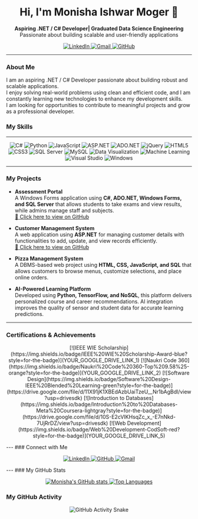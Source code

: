 <h1 align="center">Hi, I'm Monisha Ishwar Moger 👋</h1>

<p align="center">
  <strong>Aspiring .NET / C# Developer| Graduated Data Science Engineering</strong> <br>
  Passionate about building scalable and user-friendly applications
</p>

<p align="center">
  <a href="www.linkedin.com/in/monisha-ishwar-moger-b179503099">
    <img src="https://img.shields.io/badge/LinkedIn-0077B5?style=for-the-badge&logo=linkedin&logoColor=white" alt="LinkedIn" />
  </a>
  <a href="mailto:monishamoger15@gmail.com">
    <img src="https://img.shields.io/badge/Gmail-D14836?style=for-the-badge&logo=gmail&logoColor=white" alt="Gmail" />
  </a>
  <a href="https://github.com/123monisha">
    <img src="https://img.shields.io/badge/GitHub-100000?style=for-the-badge&logo=github&logoColor=white" alt="GitHub" />
  </a>
</p>

---
### About Me

I am an aspiring .NET / C# Developer passionate about building robust and scalable applications.  
I enjoy solving real-world problems using clean and efficient code, and I am constantly learning new technologies to enhance my development skills.  
I am looking for opportunities to contribute to meaningful projects and grow as a professional developer.

### My Skills
---
<p align="center">
  <!-- Programming Languages -->
  <img src="https://img.shields.io/badge/C%23-239120?style=for-the-badge&logo=c-sharp&logoColor=white" alt="C#" />
  <img src="https://img.shields.io/badge/Python-3776AB?style=for-the-badge&logo=python&logoColor=white" alt="Python" />
  <img src="https://img.shields.io/badge/JavaScript-F7DF1E?style=for-the-badge&logo=javascript&logoColor=black" alt="JavaScript" />
  
  <!-- Frameworks / Libraries -->
  <img src="https://img.shields.io/badge/ASP.NET-5C2D91?style=for-the-badge&logo=dot-net&logoColor=white" alt="ASP.NET" />
  <img src="https://img.shields.io/badge/ADO.NET-007ACC?style=for-the-badge&logo=Microsoft&logoColor=white" alt="ADO.NET" />
  <img src="https://img.shields.io/badge/jQuery-0769AD?style=for-the-badge&logo=jquery&logoColor=white" alt="jQuery" />
  
  <!-- Web Development -->
  <img src="https://img.shields.io/badge/HTML5-E34F26?style=for-the-badge&logo=html5&logoColor=white" alt="HTML5" />
  <img src="https://img.shields.io/badge/CSS3-1572B6?style=for-the-badge&logo=css3&logoColor=white" alt="CSS3" />
  
  <!-- Databases -->
  <img src="https://img.shields.io/badge/Microsoft%20SQL%20Server-CC2927?style=for-the-badge&logo=microsoft-sql-server&logoColor=white" alt="SQL Server" />
  <img src="https://img.shields.io/badge/MySQL-4479A1?style=for-the-badge&logo=mysql&logoColor=white" alt="MySQL" />
  
  <!-- Data Science -->
  <img src="https://img.shields.io/badge/Data%20Visualization-FC6600?style=for-the-badge&logo=tableau&logoColor=white" alt="Data Visualization" />
  <img src="https://img.shields.io/badge/Machine%20Learning-FF6F61?style=for-the-badge&logo=python&logoColor=white" alt="Machine Learning" />
  
  <!-- Tools / IDE -->
  <img src="https://img.shields.io/badge/Visual%20Studio-5C2D91?style=for-the-badge&logo=visual-studio&logoColor=white" alt="Visual Studio" />
  <img src="https://img.shields.io/badge/Windows-0078D6?style=for-the-badge&logo=windows&logoColor=white" alt="Windows" />
</p>

---

  ### My Projects

* **Assessment Portal**  
  A Windows Forms application using **C#, ADO.NET, Windows Forms, and SQL Server** that allows students to take exams and view results, while admins manage staff and subjects.  
  [🔗 Click here to view on GitHub](https://github.com/123monisha/AssessmentPortal)

* **Customer Management System**  
  A web application using **ASP.NET** for managing customer details with functionalities to add, update, and view records efficiently.<br/>
   [🔗 Click here to view on GitHub](https://github.com/123monisha/Customer_Management_App_ASP.NET )

* **Pizza Management System**  
  A DBMS-based web project using **HTML, CSS, JavaScript, and SQL** that allows customers to browse menus, customize selections, and place online orders.

* **AI-Powered Learning Platform**  
  Developed using **Python, TensorFlow, and NoSQL**, this platform delivers personalized course and career recommendations. AI integration improves the quality of sensor and student data for accurate learning predictions.
---
### Certifications & Achievements

<p align="center">
  [![IEEE WIE Scholarship](https://img.shields.io/badge/IEEE%20WIE%20Scholarship-Award-blue?style=for-the-badge)](YOUR_GOOGLE_DRIVE_LINK_1)
  [![Naukri Code 360](https://img.shields.io/badge/Naukri%20Code%20360-Top%209.58%25-orange?style=for-the-badge)](YOUR_GOOGLE_DRIVE_LINK_2)
  [![Software Design](https://img.shields.io/badge/Software%20Design-IEEE%20Blended%20Learning-green?style=for-the-badge)](https://drive.google.com/file/d/11X91jK1XBEdAzbUaiTzeU__Nr1bAgBdl/view?usp=drivesdk)
  [![Introduction to Databases](https://img.shields.io/badge/Introduction%20to%20Databases-Meta%20Coursera-lightgray?style=for-the-badge)](https://drive.google.com/file/d/10S-E2cVIKHsqZc_x_-E7nNkd-7UjRrDZ/view?usp=drivesdk)
  [![Web Development](https://img.shields.io/badge/Web%20Development-CodSoft-red?style=for-the-badge)](YOUR_GOOGLE_DRIVE_LINK_5)
</p>
---
### Connect with Me

<p align="center">
  <a href="https://www.linkedin.com/in/your-linkedin-username" target="_blank">
    <img src="https://img.shields.io/badge/LinkedIn-0077B5?style=for-the-badge&logo=linkedin&logoColor=white" alt="LinkedIn" />
  </a>
  <a href="https://github.com/123monisha" target="_blank">
    <img src="https://img.shields.io/badge/GitHub-100000?style=for-the-badge&logo=github&logoColor=white" alt="GitHub" />
  </a>
  <a href="mailto:monishamoger15@gmail.com" target="_blank">
    <img src="https://img.shields.io/badge/Gmail-D14836?style=for-the-badge&logo=gmail&logoColor=white" alt="Gmail" />
  </a>
</p>
---
### My GitHub Stats

<p align="center">
  <a href="https://github.com/123monisha" target="_blank">
    <img src="https://github-readme-stats.vercel.app/api?username=123monisha&show_icons=true&theme=default" alt="Monisha's GitHub stats" />
  </a>
  <a href="https://github.com/123monisha" target="_blank">
    <img src="https://github-readme-stats.vercel.app/api/top-langs/?username=123monisha&layout=compact" alt="Top Languages" />
  </a>
</p>

### My GitHub Activity

<p align="center">
  <img src="https://github.com/123monisha/123monisha/blob/output/github-snake.svg" alt="GitHub Activity Snake" />
</p>



